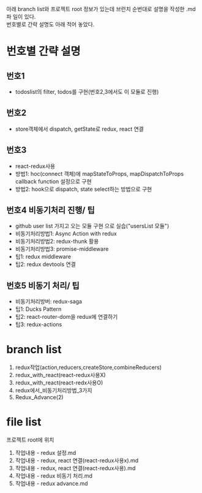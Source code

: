 아래 branch list와 프로젝트 root 정보가 있는데 브런치 순번대로 설명을 작성한 .md파 일이 있다.  
번호별로 간략 설명도 아래 적어 놓았다.

# 번호별 간략 설명

## 번호1

* todoslist의 filter, todos를 구현(번호2,3에서도 이 모듈로 진행)

## 번호2

* store객체에서 dispatch, getState로 redux, react 연결

## 번호3

* react-redux사용
* 방법1: hoc(connect 객체)에 mapStateToProps, mapDispatchToProps callback function 설정으로 구현
* 방법2: hook으로 dispatch, state select하는 방법으로 구현

## 번호4 비동기처리 진행/ 팁

* github user list 가지고 오는 모듈 구현 으로 실습("usersList 모듈")
* 비동기처리방법1: Async Action with redux
* 비동기처리방법2: redux-thunk 활용
* 비동기처리방법3: promise-middleware
* 팁1: redux middleware
* 팁2: redux devtools 연결

## 번호5 비동기 처리/ 팁

* 비동기처리방버: redux-saga
* 팁1: Ducks Pattern
* 팁2: react-router-dom을 redux에 연결하기
* 팁3: redux-actions

# branch list

1. redux작업(action,reducers,createStore,combineReducers)
2. redux_with_react(react-redux사용X)
3. redux_with_react(react-redx사용O)
4. redux에서_비동기처리방법_3가지
5. Redux_Advance(2)

# file list

프로젝트 root에 위치

1. 작업내용 - redux 설정.md
2. 작업내용 - redux, react 연결(react-redux사용x).md
3. 작업내용 - redux, react 연결(react-redux사용).md
4. 작업내용 - redux 비동기 처리.md
5. 작업내용 - redux advance.md
